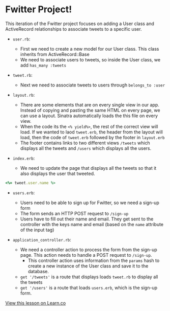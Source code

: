 # Fwitter Project!

This iteration of the Fwitter project focuses on adding a User class and ActiveRecord relationships to associate tweets to a specific user.

+ `user.rb`: 
  * First we need to create a new model for our User class. This class inherits from ActiveRecord::Base
  * We need to associate users to tweets, so inside the User class, we add `has_many :tweets`

+ `tweet.rb`:
  * Next we need to associate tweets to users through `belongs_to :user`

+ `layout.rb`: 
  * There are some elements that are on every single view in our app. Instead of copying and pasting the same HTML on every page, we can use a layout. Sinatra automatically loads the this file on every view.
  * When the code its the `<% yield%>`, the rest of the correct view will load. If we wanted to laod `tweet.erb`, the header from the layout will load, then the code of `tweet.erb` followed by the footer in `layout.erb`
  * The footer contains links to two different views `/tweets` which displays all the tweets and `/users` which displays all the users.

+ `index.erb`:
  * We need to update the page that displays all the tweets so that it also displays the user that tweeted.
```ruby
<%= tweet.user.name %>
```

+ `users.erb`:
  * Users need to be able to sign up for Fwitter, so we need a sign-up form
  * The form sends an HTTP POST request to `/sign-up`
  * Users have to fill out their name and email. They get sent to the controller with the keys name and email (based on the `name` attribute of the input tag)

+ `application_controller.rb`:
  * We need a controller action to process the form from the sign-up page. This action needs to handle a POST request to `/sign-up`.
    * This controller action uses information from the `params` hash to create a new instance of the User class and save it to the database.
  * `get '/tweets'` is a route that displays loads `tweet.rb` to display all the tweets
  * `get '/users'` is a route that loads `users.erb`, which is the sign-up form.

<a href='https://learn.co/lessons/hs-fwitter-4-activerecord-relationships' data-visibility='hidden'>View this lesson on Learn.co</a>
